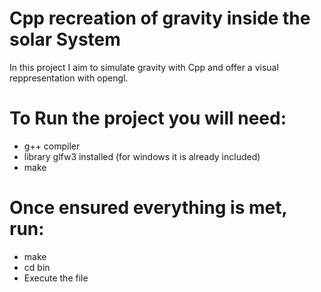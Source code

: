 # Cpp recreation of gravity inside the solar System
In this project I aim to simulate gravity with Cpp and offer a visual reppresentation with opengl.

# To Run the project you will need:
- g++ compiler
- library glfw3 installed (for windows it is already included)
- make

# Once ensured everything is met, run:
- make
- cd bin
- Execute the file


